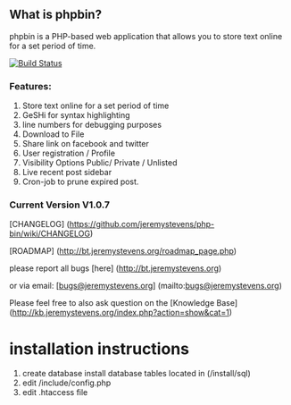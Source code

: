 ## What is phpbin?

phpbin is a PHP-based web application that allows you to store text online for a set period of time.


[![Build Status](https://travis-ci.org/jeremystevens/php-bin.svg?branch=master)](https://travis-ci.org/jeremystevens/php-bin)
### Features:

1. Store text online for a set period of time
2. GeSHi for syntax highlighting
3. line numbers for debugging purposes 
4. Download to File 
5. Share link on facebook and twitter
6. User registration / Profile 
7. Visibility Options Public/ Private / Unlisted  
8. Live recent post sidebar 
9. Cron-job to prune expired post. 

### Current Version V1.0.7

[CHANGELOG] (https://github.com/jeremystevens/php-bin/wiki/CHANGELOG)

[ROADMAP] (http://bt.jeremystevens.org/roadmap_page.php) 

please report all bugs [here] (http://bt.jeremystevens.org)

or via email: [bugs@jeremystevens.org] (mailto:bugs@jeremystevens.org)

Please feel free to also ask question on the [Knowledge Base] (http://kb.jeremystevens.org/index.php?action=show&cat=1)

installation instructions
======
      
   1.  create database install database tables located in (/install/sql) 
   2.  edit  /include/config.php 
   3.  edit .htaccess file  
  
